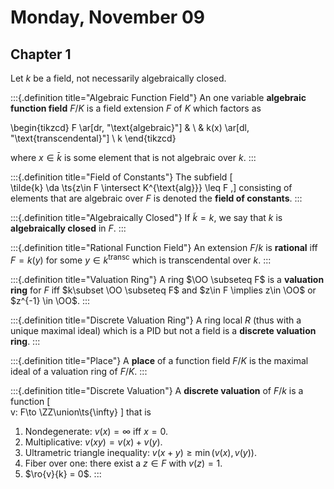 # Monday, November 09

## Chapter 1

Let $k$ be a field, not necessarily algebraically closed.

:::{.definition title="Algebraic Function Field"}
An one variable **algebraic function field** $F/K$ is a field extension $F$ of $K$ which factors as 

\begin{tikzcd}
F \ar[dr, "\text{algebraic}"] & \\
& k(x) \ar[dl, "\text{transcendental}"] \\
k
\end{tikzcd}

where $x\in \bar{k}$ is some element that is not algebraic over $k$.
:::

:::{.definition title="Field of Constants"}
The subfield
\[  
\tilde{k} \da \ts{z\in F \intersect K^{\text{alg}}} \leq F
,\]
consisting of elements that are algebraic over $F$ is denoted the **field of constants**.
:::

:::{.definition title="Algebraically Closed"}
If $\tilde k = k$, we say that $k$ is **algebraically closed** in $F$.
:::

:::{.definition title="Rational Function Field"}
An extension $F/k$  is **rational** iff $F = k(y)$ for some $y\in k^{\text{transc}}$ which is transcendental over $k$.
:::

:::{.definition title="Valuation Ring"}
A ring $\OO \subseteq F$ is a **valuation ring** for $F$ iff $k\subset \OO \subseteq  F$ and $z\in F \implies z\in \OO$ or $z^{-1} \in \OO$.
:::


:::{.definition title="Discrete Valuation Ring"}
A ring local $R$ (thus with a unique maximal ideal) which is a PID but not a field is a **discrete valuation ring**.
:::


:::{.definition title="Place"}
A **place** of a function field $F/K$ is the maximal ideal of a valuation ring of $F/K$.
:::

:::{.definition title="Discrete Valuation"}
A **discrete valuation** of $F/k$ is a function
\[  
v: F\to \ZZ\union\ts{\infty}
\]
that is

1. Nondegenerate: $v(x) = \infty$ iff $x=0$.
2. Multiplicative: $v(xy) = v(x) + v(y)$.
3. Ultrametric triangle inequality: $v(x+y) \geq \min(v(x), v(y))$.
4. Fiber over one: there exist a $z\in F$ with $v(z) = 1$.
5. $\ro{v}{k} = 0$.
:::


